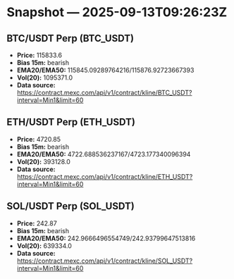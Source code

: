 # Snapshot — 2025-09-13T09:26:23Z

## BTC/USDT Perp (BTC_USDT)
- **Price:** 115833.6
- **Bias 15m:** bearish
- **EMA20/EMA50:** 115845.09289764216/115876.92723667393
- **Vol(20):** 1095371.0
- **Data source:** https://contract.mexc.com/api/v1/contract/kline/BTC_USDT?interval=Min1&limit=60

## ETH/USDT Perp (ETH_USDT)
- **Price:** 4720.85
- **Bias 15m:** bearish
- **EMA20/EMA50:** 4722.688536237167/4723.177340096394
- **Vol(20):** 393128.0
- **Data source:** https://contract.mexc.com/api/v1/contract/kline/ETH_USDT?interval=Min1&limit=60

## SOL/USDT Perp (SOL_USDT)
- **Price:** 242.87
- **Bias 15m:** bearish
- **EMA20/EMA50:** 242.9666496554749/242.93799647513816
- **Vol(20):** 639334.0
- **Data source:** https://contract.mexc.com/api/v1/contract/kline/SOL_USDT?interval=Min1&limit=60
